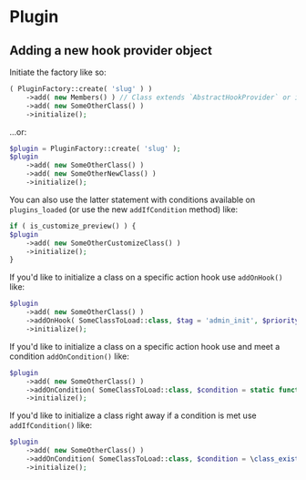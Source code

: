 # Plugin

## Adding a new hook provider object

Initiate the factory like so:

```php
( PluginFactory::create( 'slug' ) )
	->add( new Members() ) // Class extends `AbstractHookProvider` or implements `WpHooksInterface` 
	->add( new SomeOtherClass() ) 
	->initialize();
```

...or:

```php
$plugin = PluginFactory::create( 'slug' );
$plugin
    ->add( new SomeOtherClass() )
    ->add( new SomeOtherNewClass() )
	->initialize();
```

You can also use the latter statement with conditions available on `plugins_loaded` (or use the new `addIfCondition` method) like:

```php
if ( is_customize_preview() ) {
$plugin
    ->add( new SomeOtherCustomizeClass() )
	->initialize();
}
```

If you'd like to initialize a class on a specific action hook use `addOnHook()` like:

```php
$plugin
    ->add( new SomeOtherClass() )
    ->addOnHook( SomeClassToLoad::class, $tag = 'admin_init', $priority = 10, $admin_only = true )
	->initialize();
```

If you'd like to initialize a class on a specific action hook use and meet a condition `addOnCondition()` like:

```php
$plugin
    ->add( new SomeOtherClass() )
    ->addOnCondition( SomeClassToLoad::class, $condition = static function() { return true; }, $tag = 'admin_init', $priority = 10, $admin_only = true )
	->initialize();
```

If you'd like to initialize a class right away if a condition is met use `addIfCondition()` like:

```php
$plugin
    ->add( new SomeOtherClass() )
    ->addOnCondition( SomeClassToLoad::class, $condition = \class_exists( 'SomeClassThatIsRequired' ) )
	->initialize();
```
